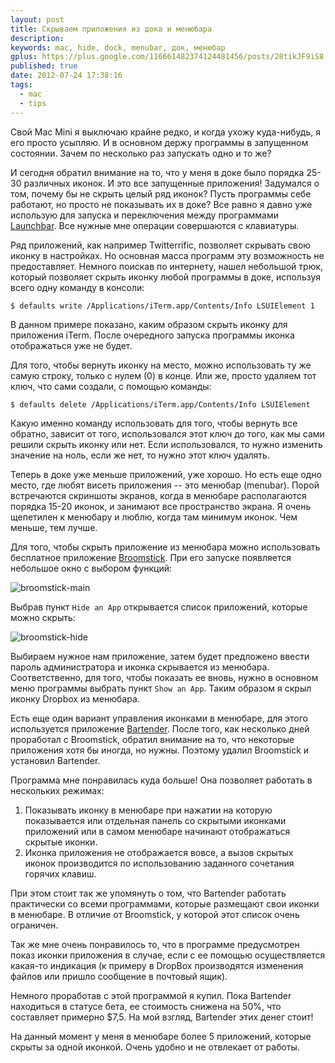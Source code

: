 ```yaml
---
layout: post
title: Скрываем приложения из дока и менюбара
description: 
keywords: mac, hide, dock, menubar, док, менюбар
gplus: https://plus.google.com/116661482374124481456/posts/28tikJF9iS8
published: true
date: 2012-07-24 17:38:16
tags:
  - mac
  - tips
---
```


Свой Mac Mini я выключаю крайне редко, и когда ухожу куда-нибудь, я его просто усыпляю. И в основном держу программы в запущенном состоянии. Зачем по несколько раз запускать одно и то же?

И сегодня обратил внимание на то, что у меня в доке было порядка 25-30 различных иконок. И это все запущенные приложения! Задумался о том, почему бы не скрыть целый ряд иконок? Пусть программы себе работают, но просто не показывать их в доке? Все равно я давно уже использую для запуска и переключения между программами [Launchbar](http://www.obdev.at/products/launchbar/index.html "Launchbar 5"). Все нужные мне операции совершаются с клавиатуры.

Ряд приложений, как например Twitterrific, позволяет скрывать свою иконку в настройках. Но основная масса программ эту возможность не предоставляет. Немного поискав по интернету, нашел небольшой трюк, который позволяет скрыть иконку любой программы в доке, используя всего одну команду в консоли:

    $ defaults write /Applications/iTerm.app/Contents/Info LSUIElement 1

В данном примере показано, каким образом скрыть иконку для приложения iTerm. После очередного запуска программы иконка отображаться уже не будет. 

Для того, чтобы вернуть иконку на место, можно использовать ту же самую строку, только с нулем (0) в конце. Или же, просто удаляем тот ключ, что сами создали, с помощью команды:

    $ defaults delete /Applications/iTerm.app/Contents/Info LSUIElement

Какую именно команду использовать для того, чтобы вернуть все обратно, зависит от того, использовался этот ключ до того, как мы сами решили скрыть иконку или нет. Если использовался, то нужно изменить значение на ноль, если же нет, то нужно этот ключ удалять.

Теперь в доке уже меньше приложений, уже хорошо. Но есть еще одно место, где любят висеть приложения -- это менюбар (menubar). Порой встречаются скриншоты экранов, когда в менюбаре располагаются порядка 15-20 иконок, и занимают все пространство экрана. Я очень щепетилен к менюбару и люблю, когда там минимум иконок. Чем меньше, тем лучше.

Для того, чтобы скрыть приложение из менюбара можно использовать бесплатное приложение [Broomstick](http://www.zibity.com/broomstick "Zibity: Broomstick"). При его запуске появляется небольшое окно с выбором функций:

![broomstick-main](http://static.juev.ru/2012/07/broomstick-main.png "Broomstick Main")

Выбрав пункт `Hide an App` открывается список приложений, которые можно скрыть:

![broomstick-hide](http://static.juev.ru/2012/07/broomstick-hide.png "Broomstick Hide")

Выбираем нужное нам приложение, затем будет предложено ввести пароль администратора и иконка скрывается из менюбара. Соответственно, для того, чтобы показать ее вновь, нужно в основном меню программы выбрать пункт `Show an App`. Таким образом я скрыл иконку Dropbox из менюбара.

Есть еще один вариант управления иконками в менюбаре, для этого используется приложение [Bartender](http://www.macbartender.com/ "Mac Bartender"). После того, как несколько дней проработал с Broomstick, обратил внимание на то, что некоторые приложения хотя бы иногда, но нужны. Поэтому удалил Broomstick и установил Bartender.

Программа мне понравилась куда больше! Она позволяет работать в нескольких режимах:

1. Показывать иконку в менюбаре при нажатии на которую показывается или отдельная панель со скрытыми иконками приложений или в самом менюбаре начинают отображаться скрытые иконки.
2. Иконка приложения не отображается вовсе, а вызов скрытых иконок производится по использованию заданного сочетания горячих клавиш.

При этом стоит так же упомянуть о том, что Bartender работать практически со всеми программами, которые размещают свои иконки в менюбаре. В отличие от Broomstick, у которой этот список очень ограничен.

Так же мне очень понравилось то, что в программе предусмотрен показ иконки приложения в случае, если с ее помощью осуществляется какая-то индикация (к примеру в DropBox производятся изменения файлов или пришло сообщение в почтовый ящик).

Немного проработав с этой программой я купил. Пока Bartender находиться в статусе бета, ее стоимость снижена на 50%, что составляет примерно $7,5. На мой взгляд, Bartender этих денег стоит! 

На данный момент у меня в менюбаре более 5 приложений, которые скрыты за одной иконкой. Очень удобно и не отвлекает от работы.